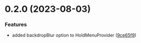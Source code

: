 

# 0.2.0 (2023-08-03)


### Features

* added backdropBlur option to HoldMenuProvider ([9ce65f9](https://github.com/hadnet/react-native-hold-menu-no-expo/commit/9ce65f96bf1e7af239b4d93b9488c510b38c7aeb))